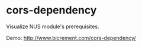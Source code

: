 # cors-dependency

Visualize NUS module's prerequisites.

Demo: http://www.bicrement.com/cors-dependency/
